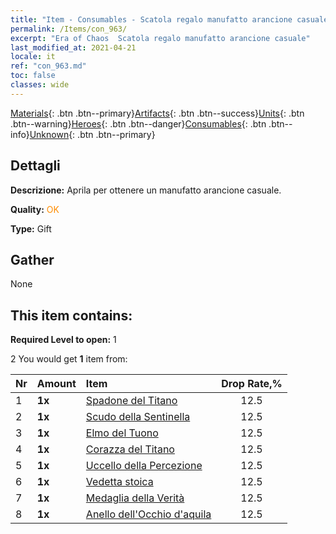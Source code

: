 ```yaml
---
title: "Item - Consumables - Scatola regalo manufatto arancione casuale"
permalink: /Items/con_963/
excerpt: "Era of Chaos  Scatola regalo manufatto arancione casuale"
last_modified_at: 2021-04-21
locale: it
ref: "con_963.md"
toc: false
classes: wide
---
```

 [Materials](/it/Items/){: .btn .btn--primary}[Artifacts](/it/Items/Artifacts/){: .btn .btn--success}[Units](/it/Items/Units/){: .btn .btn--warning}[Heroes](/it/Items/Heroes/){: .btn .btn--danger}[Consumables](/it/Items/Consumables/){: .btn .btn--info}[Unknown](/it/Items/Unknown/){: .btn .btn--primary}

## Dettagli
 **Descrizione:** Aprila per ottenere un manufatto arancione casuale.

 **Quality:** <span style="color: #FF8C00">OK</span>

 **Type:** Gift

## Gather

  None

## This item contains:

 **Required Level to open:** 1

 2 You would get **1** item  from:

  | Nr | Amount |     Item    | Drop Rate,% |
  |:---|:-------|:------------|:---------:|
  | 1 |  **1x** | [Spadone del Titano](/it/Items/art_156/) | 12.5 | 
  | 2 |  **1x** | [Scudo della Sentinella](/it/Items/art_157/) | 12.5 | 
  | 3 |  **1x** | [Elmo del Tuono](/it/Items/art_158/) | 12.5 | 
  | 4 |  **1x** | [Corazza del Titano](/it/Items/art_159/) | 12.5 | 
  | 5 |  **1x** | [Uccello della Percezione](/it/Items/art_132/) | 12.5 | 
  | 6 |  **1x** | [Vedetta stoica](/it/Items/art_133/) | 12.5 | 
  | 7 |  **1x** | [Medaglia della Verità](/it/Items/art_134/) | 12.5 | 
  | 8 |  **1x** | [Anello dell'Occhio d'aquila](/it/Items/art_135/) | 12.5 | 
